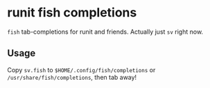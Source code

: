 # runit fish completions

`fish` tab-completions for runit and friends.  Actually just `sv` right now.

## Usage

Copy `sv.fish` to `$HOME/.config/fish/completions` or `/usr/share/fish/completions`, then tab away!

